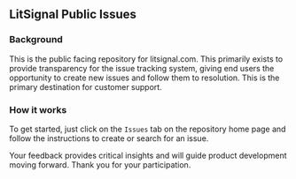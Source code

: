 ## LitSignal Public Issues

### Background
This is the public facing repository for litsignal.com.
This primarily exists to provide transparency for the issue tracking system, giving end users the opportunity to create
 new issues and follow them to resolution. This is the primary destination for customer support.

### How it works
To get started, just click on the `Issues` tab on the repository home page and follow the instructions to create or
search for an issue.

Your feedback provides critical insights and will guide product development moving forward. Thank you for your
participation.
